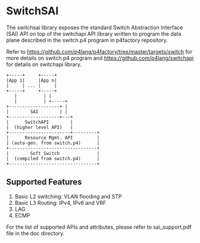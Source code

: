 SwitchSAI
=========

The switchsai library exposes the standard Switch Abstraction Interface (SAI) API on top of the switchapi API library written to program the data plane described in the switch.p4 program in p4factory repository.

Refer to https://github.com/p4lang/p4factory/tree/master/targets/switch for more details on switch.p4 program and https://github.com/p4lang/switchapi for details on switchapi library.

    +-----+     +-----+
    |App 1|     |App n|
    |     | ... |     | 
    +-----+     +-----+
       |          | | 
       |          | +-----+
    +-------------------+ |
    |        SAI        | |
    +-------------------+---+
    |      SwitchAPI        |
    |  (higher level API)   |
    +-----------------------+---------+
    |      Resource Mgmt. API         |
    | (auto-gen. from switch.p4)      |
    +---------------------------------+
    |        Soft Switch              |
    |  (compiled from switch.p4)      |
    +---------------------------------+ 

Supported Features
------------------

1. Basic L2 switching: VLAN flooding and STP
2. Basic L3 Routing: IPv4, IPv6 and VRF
3. LAG
4. ECMP

For the list of supported APIs and attributes, please refer to sai_support.pdf file in the doc directory.
